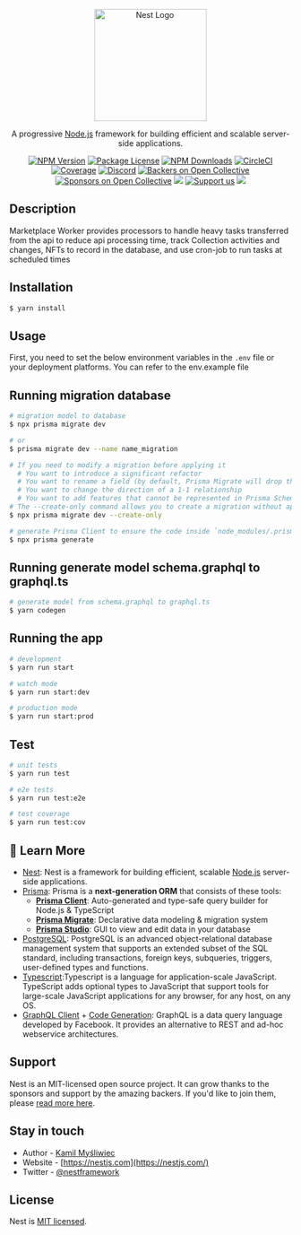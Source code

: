 <p align="center">
  <a href="http://nestjs.com/" target="blank"><img src="https://nestjs.com/img/logo-small.svg" width="200" alt="Nest Logo" /></a>
</p>

[circleci-image]: https://img.shields.io/circleci/build/github/nestjs/nest/master?token=abc123def456
[circleci-url]: https://circleci.com/gh/nestjs/nest

  <p align="center">A progressive <a href="http://nodejs.org" target="_blank">Node.js</a> framework for building efficient and scalable server-side applications.</p>
    <p align="center">
<a href="https://www.npmjs.com/~nestjscore" target="_blank"><img src="https://img.shields.io/npm/v/@nestjs/core.svg" alt="NPM Version" /></a>
<a href="https://www.npmjs.com/~nestjscore" target="_blank"><img src="https://img.shields.io/npm/l/@nestjs/core.svg" alt="Package License" /></a>
<a href="https://www.npmjs.com/~nestjscore" target="_blank"><img src="https://img.shields.io/npm/dm/@nestjs/common.svg" alt="NPM Downloads" /></a>
<a href="https://circleci.com/gh/nestjs/nest" target="_blank"><img src="https://img.shields.io/circleci/build/github/nestjs/nest/master" alt="CircleCI" /></a>
<a href="https://coveralls.io/github/nestjs/nest?branch=master" target="_blank"><img src="https://coveralls.io/repos/github/nestjs/nest/badge.svg?branch=master#9" alt="Coverage" /></a>
<a href="https://discord.gg/G7Qnnhy" target="_blank"><img src="https://img.shields.io/badge/discord-online-brightgreen.svg" alt="Discord"/></a>
<a href="https://opencollective.com/nest#backer" target="_blank"><img src="https://opencollective.com/nest/backers/badge.svg" alt="Backers on Open Collective" /></a>
<a href="https://opencollective.com/nest#sponsor" target="_blank"><img src="https://opencollective.com/nest/sponsors/badge.svg" alt="Sponsors on Open Collective" /></a>
  <a href="https://paypal.me/kamilmysliwiec" target="_blank"><img src="https://img.shields.io/badge/Donate-PayPal-ff3f59.svg"/></a>
    <a href="https://opencollective.com/nest#sponsor"  target="_blank"><img src="https://img.shields.io/badge/Support%20us-Open%20Collective-41B883.svg" alt="Support us"></a>
  <a href="https://twitter.com/nestframework" target="_blank"><img src="https://img.shields.io/twitter/follow/nestframework.svg?style=social&label=Follow"></a>
</p>
  <!--[![Backers on Open Collective](https://opencollective.com/nest/backers/badge.svg)](https://opencollective.com/nest#backer)
  [![Sponsors on Open Collective](https://opencollective.com/nest/sponsors/badge.svg)](https://opencollective.com/nest#sponsor)-->

## Description

<!-- [Nest](https://github.com/nestjs/nest) framework TypeScript starter repository. -->
Marketplace Worker provides processors to handle heavy tasks transferred from the api to reduce api processing time, track Collection activities and changes, NFTs to record in the database, and use cron-job to run tasks at scheduled times

## Installation

```bash
$ yarn install
```

## Usage
First, you need to set the below environment variables in the `.env` file or your deployment platforms. You can refer to the env.example file

## Running migration database

```bash
# migration model to database
$ npx prisma migrate dev

# or 
$ prisma migrate dev --name name_migration

# If you need to modify a migration before applying it 
  # You want to introduce a significant refactor
  # You want to rename a field (by default, Prisma Migrate will drop the existing field)
  # You want to change the direction of a 1-1 relationship
  # You want to add features that cannot be represented in Prisma Schema Language - such as a partial index or a stored procedure.
# The --create-only command allows you to create a migration without applying it
$ npx prisma migrate dev --create-only

# generate Prisma Client to ensure the code inside `node_modules/.prisma/client` gets updated
$ npx prisma generate
```

## Running generate model schema.graphql to graphql.ts

```bash
# generate model from schema.graphql to graphql.ts
$ yarn codegen
```

## Running the app

```bash
# development
$ yarn run start

# watch mode
$ yarn run start:dev

# production mode
$ yarn run start:prod
```

## Test

```bash
# unit tests
$ yarn run test

# e2e tests
$ yarn run test:e2e

# test coverage
$ yarn run test:cov
```

## 📖 Learn More
- [Nest](https://github.com/nestjs/nest): Nest is a framework for building efficient, scalable <a href="https://nodejs.org" target="_blank">Node.js</a> server-side applications.
- [Prisma](https://github.com/prisma/prisma): Prisma is a **next-generation ORM** that consists of these tools:
  - [**Prisma Client**](https://www.prisma.io/docs/concepts/components/prisma-client): Auto-generated and type-safe query builder for Node.js & TypeScript
  - [**Prisma Migrate**](https://www.prisma.io/docs/concepts/components/prisma-migrate): Declarative data modeling & migration system
  - [**Prisma Studio**](https://github.com/prisma/studio): GUI to view and edit data in your database
- [PostgreSQL](https://www.postgresql.org/): PostgreSQL is an advanced object-relational database management system
that supports an extended subset of the SQL standard, including
transactions, foreign keys, subqueries, triggers, user-defined types
and functions.
- [Typescript](https://www.typescriptlang.org/):Typescript is a language for application-scale JavaScript. TypeScript adds optional types to JavaScript that support tools for large-scale JavaScript applications for any browser, for any host, on any OS.
- [GraphQL Client](https://github.com/prisma-labs/graphql-request#graphql-request) + [Code Generation](https://www.graphql-code-generator.com/): GraphQL is a data query language developed by Facebook. It provides an alternative to REST and ad-hoc webservice architectures.

## Support

Nest is an MIT-licensed open source project. It can grow thanks to the sponsors and support by the amazing backers. If you'd like to join them, please [read more here](https://docs.nestjs.com/support).

## Stay in touch

- Author - [Kamil Myśliwiec](https://kamilmysliwiec.com)
- Website - [https://nestjs.com](https://nestjs.com/)
- Twitter - [@nestframework](https://twitter.com/nestframework)

## License

Nest is [MIT licensed](LICENSE).
